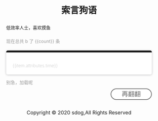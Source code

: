 <!DOCTYPE html>
<html>

<head>
    <title>索言狗语</title>
    <!-- <link rel="shortcut icon" href="./favicon.ico" /> -->
    <link type="text/css" rel="stylesheet" href="https://at.alicdn.com/t/font_1755564_z4mhxbw13mq.css"></link>
    <link href="https://fonts.loli.net/css?family=Noto+Serif+SC:200,300,900&display=swap&subset=chinese-simplified" rel="stylesheet">
    <meta name="viewport" content="width=device-width,initial-scale=1,minimum-scale=1,maximum-scale=1,user-scalable=no" />
    <meta name="description" content="">
    <meta name="keywords" content="" />
    <meta name="author" content="daibor" />
    <meta charset="utf-8" />
    <meta name="robots" content="index,follow" />
    <meta name="google" content="index,follow" />
    <meta name="googlebot" content="index,follow" />
    <meta name="verify" content="index,follow" />
    <meta name="apple-mobile-web-app-capable" content="yes" />
    <meta name="apple-mobile-web-app-status-bar-style" content="black-translucent" />
</head>

<body>
    <header id="header">
        <h1>索言狗语</h1>
    </header>
    <main id="app">
        <aside>
            <p id="describe">
                低效率人士，喜欢摸鱼
            </p>
        </aside>
        <p class="tip">现在总共 b 了 {{count}} 条</p>
        <section class="item" v-for="item in contents" v-cloak>
            <p v-html='item.attributes.content'></p>
            <time v-bind:datetime="item.attributes.time">{{item.attributes.time}}</time>
        </section>
        <div class="load-ctn">
            <button class="load-btn" v-on:click="loadMore" v-if="contents" v-cloak>再翻翻</button>
            <p class="tip" v-else>别急，加载呢</p>
        </div>
    </main>
    <footer>
        <p class="center-text">Copyright © 2020 sdog,All Rights Reserved</p>
    </footer>
</body>
<script src="https://cdn.bootcss.com/vue/2.6.11/vue.min.js"></script>
<script src="https://cdn.jsdelivr.net/npm/leancloud-storage@4.5.3/dist/av-min.js"></script>
<script type="text/javascript">
    var {
        Query
    } = AV;
    AV.init({
        appId: "nFx5uTvpxdo9VCFYl63uk111-MdYXbMMI", 
        appKey: "V51yynw9nbYMpTHQ6MTdKBWG", 
        
    });

    var query = new AV.Query('content');

    var app = new Vue({
        el: '#app',
        data: {
            page: 0,
            count: 0,
            contents: []
        },
        methods: {
            loadMore: function(event) {
                getData(++this.page);
            }
        }
    })

    function urlToLink(str) {
        var re = /(http|ftp|https):\/\/[\w-]+(.[\w-]+)+([\w-.,@?^=%&:/~+#]*[\w-\@?^=%&/~+#])?/g;;

        str = str.replace(re, function(website) {
            return "<a href='" + website + "' target='_blank'> <i class='iconfont icon-lianjie-copy'></i>链接 </a>";
        });
        return str;
    }

    function getData(page = 0) {
        query.descending('createdAt').skip(page * 20).limit(20).find().then(function(results) {
            if (results.length == 0) {
                alert('之前没 b 过了')
            } else {
                let resC = results;
                reqData = false;
                resC.forEach((i) => {
                    let dateTmp = new Date(i.createdAt);
                    i.attributes.time = `${dateTmp.getFullYear()}-${(dateTmp.getMonth() + 1) < 10 ? ('0' + (dateTmp.getMonth()+1)) : dateTmp.getMonth()+1}-${(dateTmp.getDate() + 1) < 10 ? ('0' + dateTmp.getDate()) : dateTmp.getDate()} ${(dateTmp.getHours() + 1) <= 10 ? ('0' + dateTmp.getHours()) : dateTmp.getHours()}:${(dateTmp.getMinutes() + 1) <= 10 ? ('0' + dateTmp.getMinutes()) : dateTmp.getMinutes()}`;
                    i.attributes.content = "<span>" + urlToLink(i.attributes.content) + "</span>";
                    app.contents.push(i);
                })
            }

        }, function(error) {});
    }

    getData(0);

    query.count().then(function(count) {
        app.count = count;
    }, function(error) {});
</script>
<style type="text/css">
    @media (prefers-color-scheme: dark) {
        /* 夜间模式 */
        body {
            background-color: black;
            color: white;
        }
        body .item {
            border-top: 6px solid #888888;
            background-color: rgb(21, 32, 43);
            color: #ccc;
        }
        body time {
            color: #aaa;
        }
        h1 {
            color: #ffffff;
        }
        aside {
            color: #ccc;
        }
        body .load-btn {
            background-color: #000;
            color: #ddd;
        }
        body .load-btn:hover:active {
            background: #1DA1F2;
            color: #fff;
        }
    }
    
    [v-cloak] {
        display: none;
    }
    
    html {
        font-size: 20px;
    }
    
    body,
    button {
        font-family: 'Noto Serif SC', serif;
    }
    
    aside {
        font-weight: 300;
        font-style: normal;
        line-height: 1.8rem;
    }
    
    #app,
    header,
    footer {
        box-sizing: border-box;
        width: 100%;
        max-width: 500px;
        margin: 0 auto;
        padding: 0 20px;
    }
    
    h1 {
        font-weight: 900;
    }
    
    footer {
        font-size: 0.8rem;
        clear: both;
    }
    
    .tip {
        color: #999;
    }
    
    .item {
        font-weight: 300;
        font-style: normal;
        line-height: 1.8rem;
        background: #fff;
        padding: 10px 20px;
        border-radius: 5px;
        box-shadow: 0 1px 6px rgba(32, 33, 36, 0.28);
        margin-top: 20px;
        border-top: 6px solid;
        text-align: justify;
    }
    
    .item a {
        text-decoration: none;
        color: #5dafd5;
    }
    
    time {
        font-weight: 200;
        color: #bbb;
    }
    
    .center-text {
        text-align: center;
    }
    
    .load-ctn {
        width: 100%;
    }
    
    .load-btn {
        border: 2px solid #666;
        width: 130px;
        outline: none;
        font-size: 20px;
        border-radius: 100px;
        margin: 30px auto;
        color: #666;
        line-height: 30px;
        float: right;
        background: #fff;
    }
    
    .load-btn:hover:active {
        background: #666;
        color: #fff;
    }
</style>

</html>
